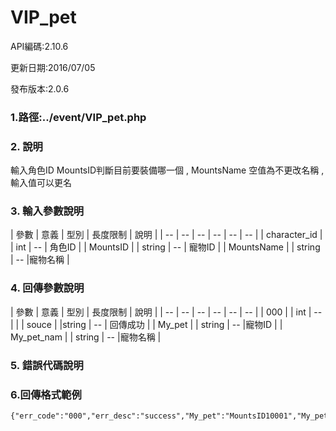 # VIP_pet


API編碼:2.10.6

更新日期:2016/07/05

發布版本:2.0.6
### 1.路徑:../event/VIP_pet.php 　　

### 2. 說明
輸入角色ID MountsID判斷目前要裝備哪一個 , MountsName 空值為不更改名稱 ,輸入值可以更名
### 3. 輸入參數說明


| 參數 | 意義 | 型別 | 長度限制 | 說明 |
| -- | -- | -- | -- | -- | -- |
| character_id  |   | int | -- | 角色ID |
| MountsID  |   | string | -- | 寵物ID |
| MountsName  |   | string | -- |寵物名稱 |


### 4. 回傳參數說明
| 參數 | 意義 | 型別 | 長度限制 | 說明 |
| -- | -- | -- | -- | -- | -- |
| 000  |   | int | -- |  |
| souce  |   |string  | -- | 回傳成功 |
| My_pet  |   | string | -- |寵物ID |
| My_pet_nam  |   | string | -- |寵物名稱 |
### 5. 錯誤代碼說明



### 6.回傳格式範例
```
{"err_code":"000","err_desc":"success","My_pet":"MountsID10001","My_pet_nam":"949141"}
```

